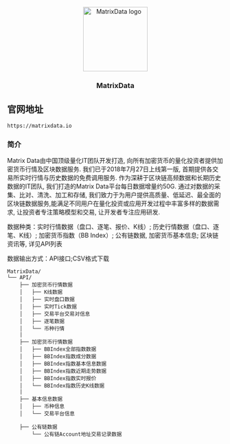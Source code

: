 <p align="center">
  <a href="https://matrixdata.io">
    <img src="https://matrixdata.io/assets/images/p_nav_logo.svg" alt="MatrixData logo" width=150 height=150>
  </a>

  <h3 align="center">MatrixData</h3>
</p>

## 官网地址

`https://matrixdata.io`

### 简介
<p>
Matrix Data由中国顶级量化IT团队开发打造, 向所有加密货币的量化投资者提供加密货币行情及区块数据服务. 我们已于2018年7月27日上线第一版, 首期提供各交易所实时行情与历史数据的免费调用服务.  作为深耕于区块链高频数据和长期历史数据的IT团队, 我们打造的Matrix Data平台每日数据增量约50G. 通过对数据的采集、比对、清洗、加工和存储, 我们致力于为用户提供高质量、低延迟、最全面的区块链数据服务,能满足不同用户在量化投资或应用开发过程中丰富多样的数据需求, 让投资者专注策略模型和交易, 让开发者专注应用研发. 
  </p>
<p>
数据种类：实时行情数据（盘口、逐笔、报价、K线）; 历史行情数据（盘口、逐笔、K线）; 加密货币指数（BB Index）; 公有链数据, 加密货币基本信息; 区块链资讯等, 详见API列表
  </p>
  <p>
数据输出方式：API接口;CSV格式下载
 </p>

```
MatrixData/
└── API/
    ├── 加密货币行情数据
    │   ├── K线数据
    │   ├── 实时盘口数据 
    │   ├── 实时Tick数据  
    │   ├── 交易平台交易对信息 
    │   ├── 逐笔数据
    │   └── 币种行情
    |
    ├── 加密货币行情数据
    │   ├── BBIndex全部指数数据
    │   ├── BBIndex指数成分数据
    │   ├── BBIndex指数基本信息数据 
    │   ├── BBIndex指数近期走势数据
    │   ├── BBIndex指数实时报价
    │   └── BBIndex指数历史K线数据
    |
    ├── 基本信息数据
    │   ├── 币种信息
    │   └── 交易平台信息

    ├── 公有链数据
        └── 公有链Account地址交易记录数据
```


